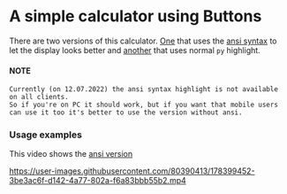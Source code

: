 A simple calculator using Buttons
==================================

There are two versions of this calculator. [One](./calculator_ansi.py) that uses the [ansi syntax](https://gist.github.com/kkrypt0nn/a02506f3712ff2d1c8ca7c9e0aed7c06) to let the display looks better and [another](./calculator.py) that uses normal `py` highlight.

#### NOTE

```text
Currently (on 12.07.2022) the ansi syntax highlight is not available on all clients.
So if you're on PC it should work, but if you want that mobile users can use it too it's better to use the version without ansi.
```
### Usage examples

This video shows the [ansi version](./calculator_ansi.py)

https://user-images.githubusercontent.com/80390413/178399452-3be3ac6f-d142-4a77-802a-f6a83bbb55b2.mp4
